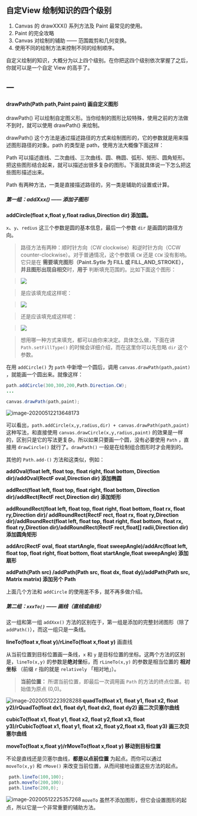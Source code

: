 ## 自定View 绘制知识的四个级别

1. Canvas 的 drawXXX() 系列方法及 Paint 最常见的使用。
2. Paint 的完全攻略
3. Canvas 对绘制的辅助 —— 范围裁剪和几何变换。
4. 使用不同的绘制方法来控制不同的绘制顺序。

自定义绘制的知识，大概分为以上四个级别。在你把这四个级别依次掌握了之后，你就可以是一个自定 View 的高手了。

## 一

#### drawPath(Path path,Paint paint) 画自定义图形

drawPath() 可以绘制自定图义形。当你绘制的图形比较特殊，使用之前的方法做不到时，就可以使用 drawPath() 来绘制。

drawPath() 这个方法是通过描述路径的方式来绘制图形的，它的参数就是用来描述图形路径的对象。path 的类型是 path，使用方法大概像下面这样：



Path 可以描述直线、二次曲线、三次曲线、圆、椭圆、弧形、矩形、圆角矩形。把这些图形结合起来，就可以描述出很多复杂的图形。下面就具体说一下怎么把这些图形描述出来。

Path 有两种方法，一类是直接描述路径的，另一类是辅助的设置或计算。

##### 第一组：addXxx() —— 添加子图形

**addCircle(float x,float y,float radius,Direction dir) 添加圆。**

`x`、`y`、`redius` 这三个参数是圆的基本信息，最后一个参数 `dir`  是画圆的路径方向。

> 路径方法有两种：顺时针方向（CW clockwise）和逆时针方向（CCW counter-clockwise）。对于普通情况，这个参数填 `CW` 还是 `CCW` 没有影响。它只是在 **需要填充图形（Paint.Sytle 为 FILL 或 FILL_AND_STROKE），并且图形出现自相交**时，**用于** 判断填充范围的。比如下面这个图形：

> ![](https://note-austen-1256667106.cos.ap-beijing.myqcloud.com/2020-05-11-152911.png)

> 是应该填充成这样呢：

> ![](https://note-austen-1256667106.cos.ap-beijing.myqcloud.com/2020-05-11-152858.png)

> 还是应该填充成这样呢：

> ![](https://note-austen-1256667106.cos.ap-beijing.myqcloud.com/2020-05-11-152808.png)

> 想用哪一种方式来填充，都可以由你来决定。具体怎么做，下面在讲 `Path.setFillType()` 的时候会详细介绍，而在这里你可以先忽略 `dir` 这个参数。

在用 `addCircle()` 为 `path` 中新增一个圆后，调用 `canvas.drawPath(path,paint)` ，就能画一个圆出来。就像这样：

```java
path.addCircle(300,300,200,Path.Direction.CW);
...

canvas.drawPath(path,paint);
```

![image-20200512213648173](https://note-austen-1256667106.cos.ap-beijing.myqcloud.com/2020-05-12-133652.png)

可以看出，`path.addCircle(x,y,radius,dir) + canvas.drawPath(path,paint)` 这种写法，和直接使用 `canvas.drawCircle(x,y,radius,paint)` 的效果是一样的，区别只是它的写法更复杂。所以如果只要画一个圆，没有必要使用 `Path` ，直接用 `drawCircle()` 就行了。`drawPath()` 一般是在绘制组合图形时才会用到的。

其他的 `Path.add-()` 方法和这类似，例如：

**addOval(float left, float top, float right, float bottom, Direction dir)/addOval(RectF oval,Direction dir)  添加椭圆**

**addRect(float left, float top, float right, float bottom, Direction dir)/addRect(RectF rect,Direction dir) 添加矩形**

**addRoundRect(float left, float top, float right, float bottom, float rx, float ry,Direction dir)/ addRoundRect(RectF rect, float rx, float ry,Direction dir)/addRoundRect(float left, float top, float right, float bottom, float rx, float ry,Direction dir)/addRoundRect(RectF rect,float[] radii,Direction dir) 添加圆角矩形**

**addArc(RectF oval, float startAngle, float sweepAngle)/addArc(float left, float top, float right, float bottom, float startAngle,float sweepAngle) 添加扇形** 

**addPath(Path src) /addPath(Path src, float dx, float dy)/addPath(Path src, Matrix matrix) 添加另个 Path**

上面几个方法和 `addCircle` 的使用差不多，就不再多做介绍。

##### 第二组：`xxxTo()` —— 画线（直线或曲线）

这一组和第一组 `addXxx()` 方法的区别在于，第一组是添加的完整封闭图形（除了 `addPath()`），而这一组只是一条线。

**lineTo(float x,float y)/rLineTo(float x,float y)** 画直线

从当前位置到目标位置画一条线，`x` 和 `y` 是目标位置的坐标。这两个方法的区别是，`lineTo(x,y)` 的参数是**绝对坐**标，而 `rLineTo(x,y)` 的参数是相当位置的 **相对坐标** （前缀 `r` 指的就是 `relatively`  「相对地」）。

> **当前位置：** 所谓当前位置，即最后一次调用画 `Path` 的方法的终点位置。初始值为原点 (0,0)。

<img src="https://note-austen-1256667106.cos.ap-beijing.myqcloud.com/2020-05-12-143930.png" alt="image-20200512223928288" align="left" />

**quadTo(float x1, float y1, float x2, float y2)/rQuadTo(float dx1, float dy1, float dx2, float dy2) 画二次贝塞尔曲线** 

**cubicTo(float x1, float y1, float x2, float y2,float x3, float y3)/rCubicTo(float x1, float y1, float x2, float y2,float x3, float y3) 画三次贝塞尔曲线**

**moveTo(float x,float y)/rMoveTo(float x,float y) 移动到目标位置** 

不论是直线还是贝塞尔曲线，**都是以点前位置** 为起点。而你可以通过 `moveTo(x,y)` 和 `rMove()` 来改变当前位置，从而间接地设置这些方法的起点。

```java
 path.lineTo(100,100);
 path.moveTo(200,100);
 path.lineTo(200,0);
```

<img src="https://note-austen-1256667106.cos.ap-beijing.myqcloud.com/2020-05-12-145359.png" alt="image-20200512225357268" align="left" />

`moveTo` 虽然不添加图形，但它会设置图形的起点，所以它是一个非常重要的辅助方法。

